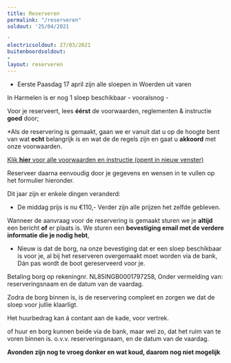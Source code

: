 ```yaml
---
title: Reserveren
permalink: "/reserveren"
soldout: '25/04/2021

'
electricsoldout: 27/03/2021
buitenboordsoldout:
- 
layout: reserveren
---
```


* Eerste Paasdag 17 april zijn alle sloepen in Woerden uit varen

In Harmelen is er nog 1 sloep beschikbaar - vooralsnog - 

Voor je reserveert, lees **éérst** de voorwaarden, reglementen & instructie **goed** door;

*Als de reservering is gemaakt, gaan we er vanuit dat u op de hoogte bent van wat **echt** belangrijk is en wat de de regels zijn 
en gaat u **akkoord** met onze voorwaarden.

[Klik **hier** voor alle voorwaarden en instructie (opent in nieuw venster)](http://descheepsjongens.nl/voorwaarden)


Reserveer daarna eenvoudig door je gegevens en wensen in te vullen op het formulier hieronder.

Dit jaar zijn er enkele dingen veranderd: 

- De middag prijs is nu €110,- 
Verder zijn alle prijzen het zelfde gebleven. 

Wanneer de aanvraag voor de reservering is gemaakt sturen we je **altijd** een bericht **of** er plaats is.
We sturen een **bevestiging email met de verdere informatie die je nodig hebt**,

- Nieuw is dat de borg, na onze bevestiging dat er een sloep beschikbaar is voor je, al bij het reserveren overgemaakt moet worden via de bank, Dán pas wordt de boot gereserveerd voor je.

Betaling borg op rekeningnr. NL85INGB0001797258, 
Onder vermelding van: 
reserveringsnaam en de datum van de vaardag.

Zodra de borg binnen is, is de reservering compleet en zorgen we dat de sloep voor jullie klaarligt.

Het huurbedrag kan á contant aan de kade, voor vertrek. 

of huur en borg kunnen beide via de bank, maar wel zo, dat het ruim van te voren binnen is. o.v.v. reserveringsnaam, en de datum van de vaardag.


**Avonden zijn nog te vroeg donker en wat koud, daarom nog niet mogelijk**

